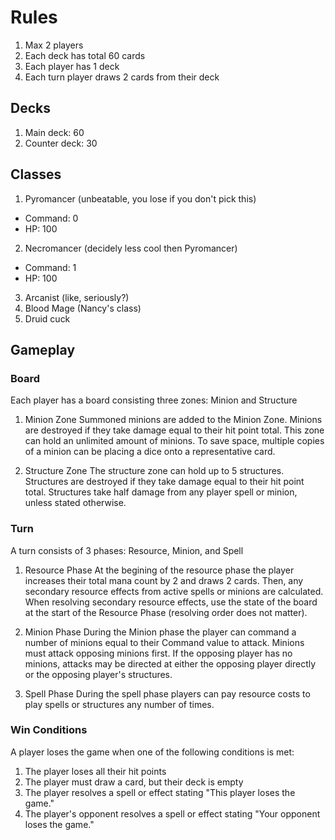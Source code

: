 # Rules
1. Max 2 players
3. Each deck has total 60 cards
4. Each player has 1 deck
5. Each turn player draws 2 cards from their deck

## Decks
1. Main deck: 60
2. Counter deck: 30

## Classes
1. Pyromancer (unbeatable, you lose if you don't pick this)
  - Command: 0
  - HP: 100

2. Necromancer (decidely less cool then Pyromancer)
  - Command: 1
  - HP: 100

3. Arcanist (like, seriously?)
4. Blood Mage (Nancy's class)
5. Druid cuck

## Gameplay

### Board
Each player has a board consisting three zones: Minion and Structure

1. Minion Zone
Summoned minions are added to the Minion Zone. Minions are destroyed if they take damage equal to their hit point total. This zone can hold an unlimited amount of minions. To save space, multiple copies of a minion can be placing a dice onto a representative card.

2. Structure Zone
The structure zone can hold up to 5 structures. Structures are destroyed if they take damage equal to their hit point total. Structures take half damage from any player spell or minion, unless stated otherwise.

### Turn
A turn consists of 3 phases: Resource, Minion, and Spell

1. Resource Phase
At the begining of the resource phase the player increases their total mana count by 2 and draws 2 cards. Then, any secondary resource effects from active spells or minions are calculated. When resolving secondary resource effects, use the state of the board at the start of the  Resource Phase (resolving order does not matter).

2. Minion Phase
During the Minion phase the player can command a number of minions equal to their Command value to attack. Minions must attack opposing minions first. If the opposing player has no minions, attacks may be directed at either the opposing player directly or the opposing player's structures.

3. Spell Phase
During the spell phase players can pay resource costs to play spells or structures any number of times.

### Win Conditions

A player loses the game when one of the following conditions is met:

1. The player loses all their hit points
2. The player must draw a card, but their deck is empty
3. The player resolves a spell or effect stating "This player loses the game."
4. The player's opponent resolves a spell or effect stating "Your opponent loses the game."
